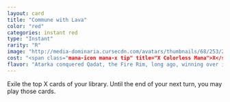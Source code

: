 ```yaml
---
layout: card
title: "Commune with Lava"
color: "red"
categories: instant red
type: "Instant"
rarity: "R"
image: "http://media-dominaria.cursecdn.com/avatars/thumbnails/68/253/200/283/635617142291418244.png"
cost: "<span class="mana-icon mana-x tip" title="X Colorless Mana">X</span><span class="Red Mana">R</span><span class="Red Mana">R</span>"
flavor: "Atarka conquered Qadat, the Fire Rim, long ago, winning over its efreet with a promise to spread the glory of fire to all the world."
---
```


Exile the top X cards of your library.  Until the end of your next turn, you may play those cards.
